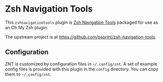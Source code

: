 # Zsh Navigation Tools

This `zshnavigationtools` plugin is [Zsh Navigation Tools](https://github.com/psprint/zsh-navigation-tools) packaged for use as an Oh My Zsh plugin.

The upstream project is at https://github.com/psprint/zsh-navigation-tools.

##  Configuration

ZNT is customized by configuration files in `~/.config/znt`. A set of example config files is provided with this plugin in the `config` directory. You can copy them to `~/.config/znt`.
